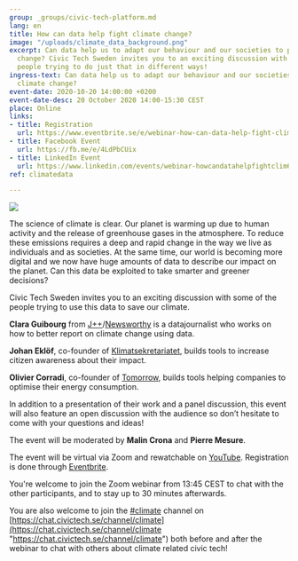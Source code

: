 ```yaml
---
group: _groups/civic-tech-platform.md
lang: en
title: How can data help fight climate change?
image: "/uploads/climate_data_background.png"
excerpt: Can data help us to adapt our behaviour and our societies to prevent climate
  change? Civic Tech Sweden invites you to an exciting discussion with some of the
  people trying to do just that in different ways!
ingress-text: Can data help us to adapt our behaviour and our societies to prevent
  climate change?
event-date: 2020-10-20 14:00:00 +0200
event-date-desc: 20 October 2020 14:00-15:30 CEST
place: Online
links:
- title: Registration
  url: https://www.eventbrite.se/e/webinar-how-can-data-help-fight-climate-change-tickets-124542966365
- title: Facebook Event
  url: https://fb.me/e/4LdPbCUix
- title: LinkedIn Event
  url: https://www.linkedin.com/events/webinar-howcandatahelpfightclim6719976979057147905
ref: climatedata

---
```

![](/uploads/civic-tech-sweden-how-can-data-help-fight-climate-change_-liggande.jpg)

The science of climate is clear. Our planet is warming up due to human activity and the release of greenhouse gases in the atmosphere. To reduce these emissions requires a deep and rapid change in the way we live as individuals and as societies. At the same time, our world is becoming more digital and we now have huge amounts of data to describe our impact on the planet. Can this data be exploited to take smarter and greener decisions?

Civic Tech Sweden invites you to an exciting discussion with some of the people trying to use this data to save our climate.

**Clara Guibourg** from [J++](https://jplusplus.org/en/)/[Newsworthy](https://www.newsworthy.se/en/) is a datajournalist who works on how to better report on climate change using data.

**Johan Eklöf**, co-founder of [Klimatsekretariatet](http://klimatsekretariatet.se/), builds tools to increase citizen awareness about their impact.

**Olivier Corradi**, co-founder of [Tomorrow](https://www.tmrow.com/), builds tools helping companies to optimise their energy consumption.

In addition to a presentation of their work and a panel discussion, this event will also feature an open discussion with the audience so don’t hesitate to come with your questions and ideas!

The event will be moderated by **Malin Crona** and **Pierre Mesure**.

The event will be virtual via Zoom and rewatchable on [YouTube](https://www.youtube.com/channel/UCK5k7hsVwA_QZiSbRrQlW6Q "Goto 10 YouTube channel"). Registration is done through [Eventbrite](https://www.eventbrite.se/e/webinar-how-can-data-help-fight-climate-change-tickets-124542966365).

You're welcome to join the Zoom webinar from 13:45 CEST to chat with the other participants, and to stay up to 30 minutes afterwards.

You are also welcome to join the [#climate](https://chat.civictech.se/channel/climate) channel on [https://chat.civictech.se/channel/climate](https://chat.civictech.se/channel/climate "https://chat.civictech.se/channel/climate") both before and after the webinar to chat with others about climate related civic tech!